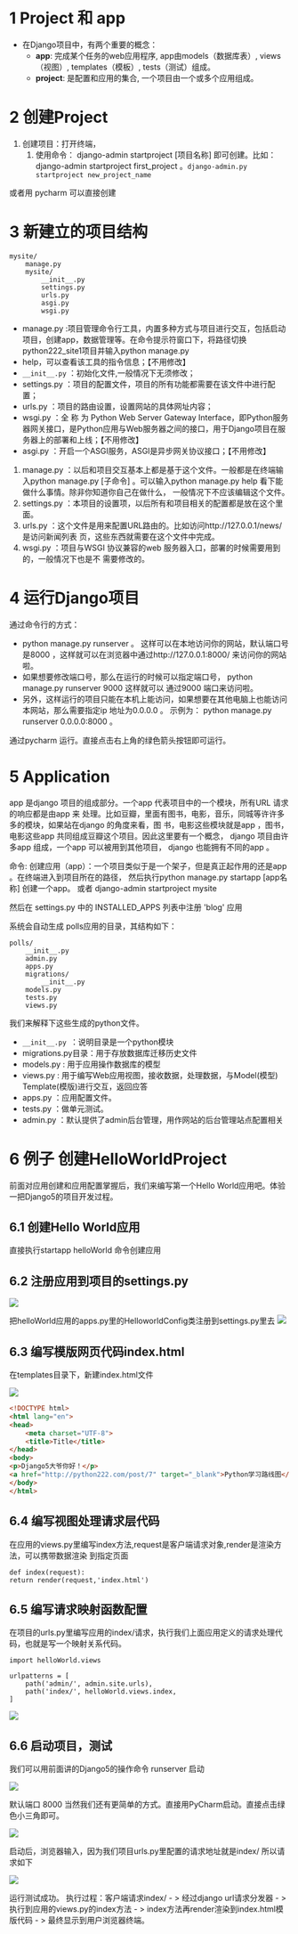 

# 1 Project 和 app

- 在Django项目中，有两个重要的概念：
    - **app**: 完成某个任务的web应用程序, app由models（数据库表）, views（视图）, templates（模板）, tests（测试）组成。
    - **project**: 是配置和应用的集合, 一个项目由一个或多个应用组成。

# 2 创建Project 

1. 创建项目：打开终端，
	1. 使用命令： django-admin startproject [项目名称] 即可创建。比如： django-admin startproject first_project 。`django-admin.py startproject new_project_name`


或者用 pycharm 可以直接创建 



# 3 新建立的项目结构

```
mysite/  
    manage.py  
    mysite/  
        __init__.py  
        settings.py  
        urls.py  
        asgi.py  
        wsgi.py  
```

- manage.py :项目管理命令行工具，内置多种方式与项目进行交互，包括启动项目，创建app，数据管理等。在命令提示符窗口下，将路径切换 python222_site1项目并输入python manage.py
- help，可以查看该工具的指令信息；【不用修改】
- `__init__.py` ：初始化文件,一般情况下无须修改；
- settings.py ：项目的配置文件，项目的所有功能都需要在该文件中进行配置；
- urls.py ：项目的路由设置，设置网站的具体网址内容；
- wsgi.py ：全 称 为 Python Web Server Gateway Interface，即Python服务器⽹关接⼝，是Python应⽤与Web服务器之间的接⼝，⽤于Django项⽬在服务器上的部署和上线；【不用修改】
- asgi.py ：开启⼀个ASGI服务，ASGI是异步⽹关协议接⼝；【不用修改】

1. manage.py ：以后和项目交互基本上都是基于这个文件。一般都是在终端输入python manage.py [子命令] 。可以输入python manage.py help 看下能做什么事情。除非你知道你自己在做什么， 一般情况下不应该编辑这个文件。
2. settings.py ：本项目的设置项，以后所有和项目相关的配置都是放在这个里面。
3. urls.py ：这个文件是用来配置URL路由的。比如访问http://127.0.0.1/news/ 是访问新闻列表 页，这些东西就需要在这个文件中完成。
4. wsgi.py ：项目与WSGI 协议兼容的web 服务器入口，部署的时候需要用到的，一般情况下也是不 需要修改的。

# 4 运行Django项目

通过命令行的方式： 
- python manage.py runserver 。 这样可以在本地访问你的网站，默认端口号 是8000 ，这样就可以在浏览器中通过http://127.0.0.1:8000/ 来访问你的网站啦。
- 如果想要修改端口号，那么在运行的时候可以指定端口号， python manage.py runserver 9000 这样就可以 通过9000 端口来访问啦。
- 另外，这样运行的项目只能在本机上能访问，如果想要在其他电脑上也能访问本网站，那么需要指定ip 地址为0.0.0.0 。 示例为： python manage.py runserver 0.0.0.0:8000 。


通过pycharm 运行。直接点击右上角的绿色箭头按钮即可运行。



# 5 Application

app 是django 项目的组成部分。一个app 代表项目中的一个模块，所有URL 请求的响应都是由app 来 处理。比如豆瓣，里面有图书，电影，音乐，同城等许许多多的模块，如果站在django 的角度来看，图 书，电影这些模块就是app ，图书，电影这些app 共同组成豆瓣这个项目。因此这里要有一个概念， django 项目由许多app 组成，一个app 可以被用到其他项目， django 也能拥有不同的app 。

命令: 
创建应用（app）：一个项目类似于是一个架子，但是真正起作用的还是app 。在终端进入到项目所在的路径，
然后执行python manage.py startapp [app名称] 创建一个app。
或者 django-admin startproject mysite

然后在 settings.py 中的 INSTALLED_APPS 列表中注册 'blog' 应用

系统会自动生成 polls应用的目录，其结构如下：

```
polls/  
    __init__.py  
    admin.py  
    apps.py  
    migrations/  
        __init__.py  
    models.py  
    tests.py  
    views.py  
```


我们来解释下这些生成的python文件。
- `__init__.py `：说明目录是一个python模块
- migrations.py目录：用于存放数据库迁移历史文件
- models.py : 用于应用操作数据库的模型
- views.py : 用于编写Web应用视图，接收数据，处理数据，与Model(模型) Template(模版)进行交互，返回应答
- apps.py ：应用配置文件。
- tests.py ：做单元测试。
- admin.py ：默认提供了admin后台管理，用作网站的后台管理站点配置相关



# 6 例子 创建HelloWorldProject

前面对应用创建和应用配置掌握后，我们来编写第一个Hello World应用吧。体验一把Django5的项目开发过程。



## 6.1 创建Hello World应用
直接执行startapp helloWorld 命令创建应用




## 6.2 注册应用到项目的settings.py

![](images/Pasted%20image%2020240618233454.png)


把helloWorld应用的apps.py里的HelloworldConfig类注册到settings.py里去
![](images/Pasted%20image%2020240618233506.png)

## 6.3 编写模版网页代码index.html

在templates目录下，新建index.html文件

![](images/Pasted%20image%2020240618233539.png)


```html
<!DOCTYPE html>
<html lang="en">
<head>
    <meta charset="UTF-8">
    <title>Title</title>
</head>
<body>
<p>Django5大爷你好！</p>
<a href="http://python222.com/post/7" target="_blank">Python学习路线图</a>
</body>
</html>
```

## 6.4 编写视图处理请求层代码
在应用的views.py里编写index方法,request是客户端请求对象,render是渲染方法，可以携带数据渲染
到指定页面

```
def index(request):
return render(request,'index.html')
```



## 6.5 编写请求映射函数配置
在项目的urls.py里编写应用的index/请求，执行我们上面应用定义的请求处理代码，也就是写一个映射关系代码。


```
import helloWorld.views

urlpatterns = [
    path('admin/', admin.site.urls),
    path('index/', helloWorld.views.index,
]
```


![](images/Pasted%20image%2020240618233805.png)


## 6.6 启动项目，测试

我们可以用前面讲的Django5的操作命令 runserver 启动

![](images/Pasted%20image%2020240618233833.png)

默认端口 8000
当然我们还有更简单的方式。直接用PyCharm启动。直接点击绿色小三角即可。

![](images/Pasted%20image%2020240618233841.png)



启动后，浏览器输入，因为我们项目urls.py里配置的请求地址就是index/ 所以请求如下

![](images/Pasted%20image%2020240618233912.png)

运行测试成功。
执行过程：客户端请求index/ - > 经过django url请求分发器 - > 执行到应用的views.py的index方法 - >
index方法再render渲染到index.html模版代码 - > 最终显示到用户浏览器终端。



